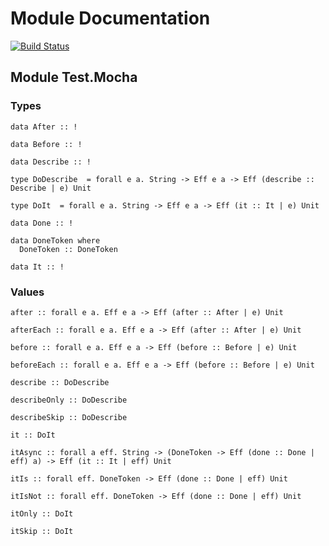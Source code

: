 # Module Documentation
[![Build Status](https://travis-ci.org/CapillarySoftware/purescript-mocha.svg?branch=master)](https://travis-ci.org/CapillarySoftware/purescript-mocha)

## Module Test.Mocha

### Types

    data After :: !

    data Before :: !

    data Describe :: !

    type DoDescribe  = forall e a. String -> Eff e a -> Eff (describe :: Describe | e) Unit

    type DoIt  = forall e a. String -> Eff e a -> Eff (it :: It | e) Unit

    data Done :: !

    data DoneToken where
      DoneToken :: DoneToken

    data It :: !


### Values

    after :: forall e a. Eff e a -> Eff (after :: After | e) Unit

    afterEach :: forall e a. Eff e a -> Eff (after :: After | e) Unit

    before :: forall e a. Eff e a -> Eff (before :: Before | e) Unit

    beforeEach :: forall e a. Eff e a -> Eff (before :: Before | e) Unit

    describe :: DoDescribe

    describeOnly :: DoDescribe

    describeSkip :: DoDescribe

    it :: DoIt

    itAsync :: forall a eff. String -> (DoneToken -> Eff (done :: Done | eff) a) -> Eff (it :: It | eff) Unit

    itIs :: forall eff. DoneToken -> Eff (done :: Done | eff) Unit

    itIsNot :: forall eff. DoneToken -> Eff (done :: Done | eff) Unit

    itOnly :: DoIt

    itSkip :: DoIt